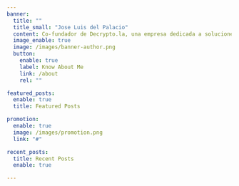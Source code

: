 ```yaml
---
banner:
  title: ""
  title_small: "Jose Luis del Palacio"
  content: Co-fundador de Decrypto.la, una empresa dedicada a soluciones financieras para el mercado cripto y PYMEs en Argentina.
  image_enable: true
  image: /images/banner-author.png
  button:
    enable: true
    label: Know About Me
    link: /about
    rel: ""

featured_posts:
  enable: true
  title: Featured Posts

promotion:
  enable: true
  image: /images/promotion.png
  link: "#"

recent_posts:
  title: Recent Posts
  enable: true

---
```

